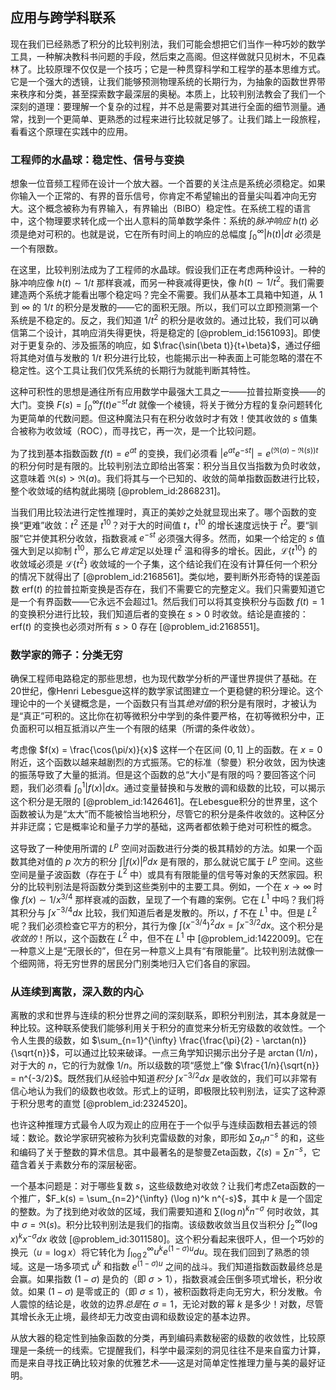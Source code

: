 ## 应用与跨学科联系

现在我们已经熟悉了积分的比较判别法，我们可能会想把它们当作一种巧妙的数学工具，一种解决教科书问题的手段，然后束之高阁。但这样做就只见树木，不见森林了。比较原理不仅仅是一个技巧；它是一种贯穿科学和工程学的基本思维方式。它是一个强大的透镜，让我们能够预测物理系统的长期行为，为抽象的函数世界带来秩序和分类，甚至探索数字最深层的奥秘。本质上，比较判别法教会了我们一个深刻的道理：要理解一个复杂的过程，并不总是需要对其进行全面的细节测量。通常，找到一个更简单、更熟悉的过程来进行比较就足够了。让我们踏上一段旅程，看看这个原理在实践中的应用。

### 工程师的水晶球：稳定性、信号与变换

想象一位音频工程师在设计一个放大器。一个首要的关注点是系统必须稳定。如果你输入一个正常的、有界的音乐信号，你肯定不希望输出的音量尖叫着冲向无穷大。这个概念被称为有界输入，有界输出（BIBO）稳定性。在系统工程的语言中，这个物理要求转化成一个出人意料的简单数学条件：系统的*脉冲响应* $h(t)$ 必须是绝对可积的。也就是说，它在所有时间上的响应的总幅度 $\int_{0}^{\infty} |h(t)| dt$ 必须是一个有限数。

在这里，比较判别法成为了工程师的水晶球。假设我们正在考虑两种设计。一种的脉冲响应像 $h(t) \sim 1/t$ 那样衰减，而另一种衰减得更快，像 $h(t) \sim 1/t^2$。我们需要建造两个系统才能看出哪个稳定吗？完全不需要。我们从基本工具箱中知道，从 1 到 $\infty$ 的 $1/t$ 的积分是发散的——它的面积无限。所以，我们可以立即预测第一个系统是不稳定的。反之，我们知道 $1/t^2$ 的积分是收敛的。通过比较，我们可以确信第二个设计，其响应消失得更快，将是稳定的 [@problem_id:1561093]。即使对于更复杂的、涉及振荡的响应，如 $\frac{\sin(\beta t)}{t+\beta}$，通过仔细将其绝对值与发散的 $1/t$ 积分进行比较，也能揭示出一种表面上可能忽略的潜在不稳定性。这个工具让我们仅凭系统的长期行为就能判断其特性。

这种可积性的思想是通往所有应用数学中最强大工具之一——拉普拉斯变换——的大门。变换 $F(s) = \int_0^\infty f(t) e^{-st} dt$ 就像一个棱镜，将关于微分方程的复杂问题转化为更简单的代数问题。但这种魔法只有在积分收敛时才有效！使其收敛的 $s$ 值集合被称为收敛域（ROC），而寻找它，再一次，是一个比较问题。

为了找到基本指数函数 $f(t) = e^{at}$ 的变换，我们必须看 $|e^{at} e^{-st}| = e^{(\Re(a)-\Re(s))t}$ 的积分何时是有限的。比较判别法立即给出答案：积分当且仅当指数为负时收敛，这意味着 $\Re(s) > \Re(a)$。我们将其与一个已知的、收敛的简单指数函数进行比较，整个收敛域的结构就此揭晓 [@problem_id:2868231]。

当我们用比较法进行定性推理时，真正的美妙之处就显现出来了。哪个函数的变换“更难”收敛：$t^2$ 还是 $t^{10}$？对于大的时间值 $t$，$t^{10}$ 的增长速度远快于 $t^2$。要“驯服”它并使其积分收敛，指数衰减 $e^{-st}$ 必须强大得多。然而，如果一个给定的 $s$ 值强大到足以抑制 $t^{10}$，那么它*肯定*足以处理 $t^2$ 温和得多的增长。因此，$\mathcal{L}\{t^{10}\}$ 的收敛域必须是 $\mathcal{L}\{t^2\}$ 收敛域的一个子集，这个结论我们在没有计算任何一个积分的情况下就得出了 [@problem_id:2168561]。类似地，要判断外形奇特的误差函数 $\text{erf}(t)$ 的拉普拉斯变换是否存在，我们不需要它的完整定义。我们只需要知道它是一个有界函数——它永远不会超过1。然后我们可以将其变换积分与函数 $f(t)=1$ 的变换积分进行比较，我们知道后者的变换在 $s>0$ 时收敛。结论是直接的：$\text{erf}(t)$ 的变换也必须对所有 $s>0$ 存在 [@problem_id:2168551]。

### 数学家的筛子：分类无穷

确保工程师电路稳定的那些思想，也为现代数学分析的严谨世界提供了基础。在20世纪，像Henri Lebesgue这样的数学家试图建立一个更稳健的积分理论。这个理论中的一个关键概念是，一个函数只有当其*绝对值*的积分是有限时，才被认为是“真正”可积的。这比你在初等微积分中学到的条件要严格，在初等微积分中，正负面积可以相互抵消以产生一个有限的结果（所谓的条件收敛）。

考虑像 $f(x) = \frac{\cos(\pi/x)}{x}$ 这样一个在区间 $(0, 1]$ 上的函数。在 $x=0$ 附近，这个函数以越来越剧烈的方式振荡。它的标准（黎曼）积分收敛，因为快速的振荡导致了大量的抵消。但是这个函数的总“大小”是有限的吗？要回答这个问题，我们必须看 $\int_0^1 |f(x)| dx$。通过变量替换和与发散的调和级数的比较，可以揭示这个积分是无限的 [@problem_id:1426461]。在Lebesgue积分的世界里，这个函数被认为是“太大”而不能被恰当地积分，尽管它的积分是条件收敛的。这种区分并非迂腐；它是概率论和量子力学的基础，这两者都依赖于绝对可积性的概念。

这导致了一种使用所谓的 $L^p$ 空间对函数进行分类的极其精妙的方法。如果一个函数其绝对值的 $p$ 次方的积分 $\int |f(x)|^p dx$ 是有限的，那么就说它属于 $L^p$ 空间。这些空间是量子波函数（存在于 $L^2$ 中）或具有有限能量的信号等对象的天然家园。积分的比较判别法是将函数分类到这些类别中的主要工具。例如，一个在 $x \to \infty$ 时像 $f(x) \sim 1/x^{3/4}$ 那样衰减的函数，呈现了一个有趣的案例。它在 $L^1$ 中吗？我们将其积分与 $\int x^{-3/4} dx$ 比较，我们知道后者是发散的。所以，$f$ 不在 $L^1$ 中。但是 $L^2$ 呢？我们必须检查它平方的积分，其行为像 $\int (x^{-3/4})^2 dx = \int x^{-3/2} dx$。这个积分是*收敛的*！所以，这个函数在 $L^2$ 中，但不在 $L^1$ 中 [@problem_id:1422009]。它在一种意义上是“无限长的”，但在另一种意义上具有“有限能量”。比较判别法就像一个细网筛，将无穷世界的居民分门别类地归入它们各自的家园。

### 从连续到离散，深入数的内心

离散的求和世界与连续的积分世界之间的深刻联系，即积分判别法，其本身就是一种比较。这种联系使我们能够利用关于积分的直觉来分析无穷级数的收敛性。一个令人生畏的级数，如 $\sum_{n=1}^{\infty} \frac{\frac{\pi}{2} - \arctan(n)}{\sqrt{n}}$，可以通过比较来破译。一点三角学知识揭示出分子是 $\arctan(1/n)$，对于大的 $n$，它的行为就像 $1/n$。所以级数的项“感觉上”像 $\frac{1/n}{\sqrt{n}} = n^{-3/2}$。既然我们从经验中知道*积分* $\int x^{-3/2} dx$ 是收敛的，我们可以非常有信心地认为我们的级数也收敛。形式上的证明，即极限比较判别法，证实了这种源于积分思考的直觉 [@problem_id:2324520]。

也许这种推理方式最令人叹为观止的应用在于一个似乎与连续函数相去甚远的领域：数论。数论学家研究被称为狄利克雷级数的对象，即形如 $\sum a_n n^{-s}$ 的和，这些和编码了关于整数的算术信息。其中最著名的是黎曼Zeta函数，$\zeta(s) = \sum n^{-s}$，它蕴含着关于素数分布的深层秘密。

一个基本问题是：对于哪些复数 $s$，这些级数绝对收敛？让我们考虑Zeta函数的一个推广，$F_k(s) = \sum_{n=2}^{\infty} (\log n)^k n^{-s}$，其中 $k$ 是一个固定的整数。为了找到绝对收敛的区域，我们需要知道和 $\sum (\log n)^k n^{-\sigma}$ 何时收敛，其中 $\sigma = \Re(s)$。积分比较判别法是我们的指南。该级数收敛当且仅当积分 $\int_2^\infty (\log x)^k x^{-\sigma} dx$ 收敛 [@problem_id:3011580]。这个积分看起来很吓人，但一个巧妙的换元（$u = \log x$）将它转化为 $\int_{\log 2}^\infty u^k e^{(1-\sigma)u} du$。现在我们回到了熟悉的领域。这是一场多项式 $u^k$ 和指数 $e^{(1-\sigma)u}$ 之间的战斗。我们知道指数函数最终总是会赢。如果指数 $(1-\sigma)$ 是负的（即 $\sigma > 1$），指数衰减会压倒多项式增长，积分收敛。如果 $(1-\sigma)$ 是零或正的（即 $\sigma \le 1$），被积函数将走向无穷大，积分发散。令人震惊的结论是，收敛的边界*总是*在 $\sigma=1$，无论对数的幂 $k$ 是多少！对数，尽管其增长永无止境，最终却无力改变由调和级数设定的基本边界。

从放大器的稳定性到抽象函数的分类，再到编码素数秘密的级数的收敛性，比较原理是一条统一的线索。它提醒我们，科学中最深刻的洞见往往不是来自蛮力计算，而是来自寻找正确比较对象的优雅艺术——这是对简单定性推理力量与美的最好证明。